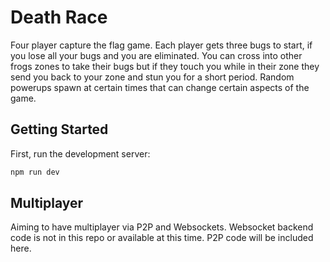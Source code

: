 # Death Race

Four player capture the flag game. Each player gets three bugs to start, if you lose all your bugs and you are eliminated. You can cross into other frogs zones to take their bugs but if they touch you while in their zone they send you back to your zone and stun you for a short period. Random powerups spawn at certain times that can change certain aspects of the game.

## Getting Started

First, run the development server:

```bash
npm run dev
```

## Multiplayer

Aiming to have multiplayer via P2P and Websockets. Websocket backend code is not in this repo or available at this time. P2P code will be included here.